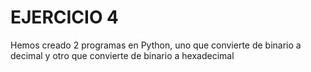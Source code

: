 # EJERCICIO 4
 Hemos creado 2 programas en Python, uno que convierte de binario a decimal y otro que convierte de binario a hexadecimal
